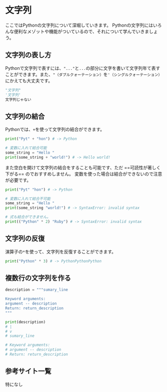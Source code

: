 # 文字列

ここではPythonの文字列について深堀していきます。
Pythonの文字列にはいろんな便利なメゾットや機能がついているので、それについて学んでいきましょう。

## 文字列の表し方

Pythonで文字列で表すには、`"..."`と`...`の部分に文字を書いて文字列年て表すことができます。また、`"（ダブルクォーテーション）`を`'（シングルクォーテーション）`にかえても大丈夫です。

```py title="main.py"
"文字列"
'文字列'
文字列じゃない
```

## 文字列の結合

Pythonでは、`+`を使って文字列の結合ができます。

```py title="main.py"
print("Pyt" + "hon") # -> Python

# 変数に入れて結合可能
some_string = "Hello "
print(some_string + "world!") # -> Hello world!
```

また空白を開けて文字列の結合をすることも可能です、ただ ==可読性が著しく下がる== のでおすすめしません。
変数を使った場合は結合ができないので注意が必要です。

```py title="main.py"
print("Pyt" "hon") # -> Python

# 変数に入れて結合不可能
some_string = "Hello "
print(some_string "world!") # -> SyntaxError: invalid syntax

# 式も結合ができません。
print(("Python" * 2) "Ruby") # -> SyntaxError: invalid syntax
```

## 文字列の反復

演算子の`*`を使って、文字列を反復することができます。

```py title="main.py"
print("Python" * 3) # -> PythonPythonPython
```


## 複数行の文字列を作る
```py title="main.py"
description = """sumary_line

Keyword arguments:
argument -- description
Return: return_description
"""

print(description)
# |
# v
# sumary_line

# Keyword arguments:
# argument -- description
# Return: return_description
```

## 参考サイト一覧
特になし
